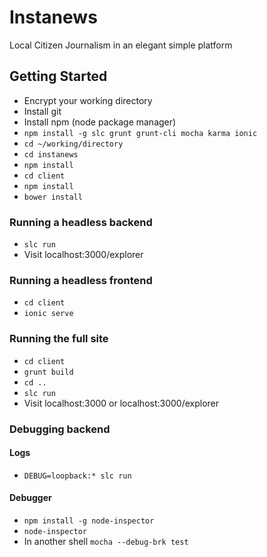 # Instanews

Local Citizen Journalism in an elegant simple platform

## Getting Started

- Encrypt your working directory
- Install git
- Install npm (node package manager)
- ```npm install -g slc grunt grunt-cli mocha karma ionic```
- ```cd ~/working/directory```
- ```cd instanews```
- ```npm install```
- ```cd client```
- ```npm install```
- ```bower install```

### Running a headless backend
- ```slc run```
- Visit localhost:3000/explorer

### Running a headless frontend
- ```cd client```
- ```ionic serve```

### Running the full site
- ```cd client```
- ```grunt build```
- ```cd ..```
- ```slc run```
- Visit localhost:3000 or localhost:3000/explorer

### Debugging backend
#### Logs
- ```DEBUG=loopback:* slc run```
 
#### Debugger
- ```npm install -g node-inspector```
- ```node-inspector```
- In another shell ```mocha --debug-brk test```
